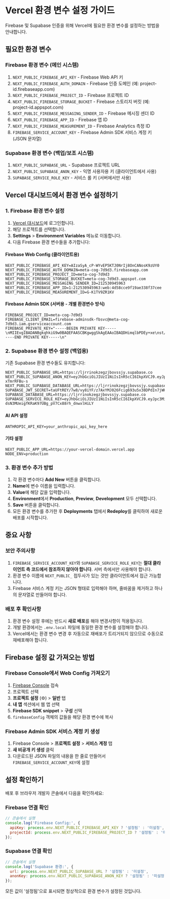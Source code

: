 # Vercel 환경 변수 설정 가이드

Firebase 및 Supabase 인증을 위해 Vercel에 필요한 환경 변수를 설정하는 방법을 안내합니다.

## 필요한 환경 변수

### Firebase 환경 변수 (메인 시스템)
1. `NEXT_PUBLIC_FIREBASE_API_KEY` - Firebase Web API 키
2. `NEXT_PUBLIC_FIREBASE_AUTH_DOMAIN` - Firebase 인증 도메인 (예: project-id.firebaseapp.com)
3. `NEXT_PUBLIC_FIREBASE_PROJECT_ID` - Firebase 프로젝트 ID
4. `NEXT_PUBLIC_FIREBASE_STORAGE_BUCKET` - Firebase 스토리지 버킷 (예: project-id.appspot.com)
5. `NEXT_PUBLIC_FIREBASE_MESSAGING_SENDER_ID` - Firebase 메시징 센더 ID
6. `NEXT_PUBLIC_FIREBASE_APP_ID` - Firebase 앱 ID
7. `NEXT_PUBLIC_FIREBASE_MEASUREMENT_ID` - Firebase Analytics 측정 ID
8. `FIREBASE_SERVICE_ACCOUNT_KEY` - Firebase Admin SDK 서비스 계정 키 (JSON 문자열)

### Supabase 환경 변수 (백업/보조 시스템)
1. `NEXT_PUBLIC_SUPABASE_URL` - Supabase 프로젝트 URL
2. `NEXT_PUBLIC_SUPABASE_ANON_KEY` - 익명 사용자용 키 (클라이언트에서 사용)
3. `SUPABASE_SERVICE_ROLE_KEY` - 서비스 롤 키 (서버에서만 사용)

## Vercel 대시보드에서 환경 변수 설정하기

### 1. Firebase 환경 변수 설정

1. [Vercel 대시보드](https://vercel.com/dashboard)에 로그인합니다.
2. 해당 프로젝트를 선택합니다.
3. **Settings** > **Environment Variables** 메뉴로 이동합니다.
4. 다음 Firebase 환경 변수들을 추가합니다:

#### Firebase Web Config (클라이언트용)
```
NEXT_PUBLIC_FIREBASE_API_KEY=AIzaSyA_cP-WYvEP5KTJ0NrIj8OnCANosK9zUY0
NEXT_PUBLIC_FIREBASE_AUTH_DOMAIN=meta-cog-7d9d3.firebaseapp.com
NEXT_PUBLIC_FIREBASE_PROJECT_ID=meta-cog-7d9d3
NEXT_PUBLIC_FIREBASE_STORAGE_BUCKET=meta-cog-7d9d3.appspot.com
NEXT_PUBLIC_FIREBASE_MESSAGING_SENDER_ID=212530945963
NEXT_PUBLIC_FIREBASE_APP_ID=1:212530945963:web:4d58cce9f19ae338f37cee
NEXT_PUBLIC_FIREBASE_MEASUREMENT_ID=G-K1TV9ZR1KV
```

#### Firebase Admin SDK (서버용 - 개별 환경변수 방식)
```
FIREBASE_PROJECT_ID=meta-cog-7d9d3
FIREBASE_CLIENT_EMAIL=firebase-adminsdk-fbsvc@meta-cog-7d9d3.iam.gserviceaccount.com
FIREBASE_PRIVATE_KEY="-----BEGIN PRIVATE KEY-----\nMIIEvgIBADANBgkqhkiG9w0BAQEFAASCBKgwggSkAgEAAoIBAQDHimqlbPDEy+xe\nst/4uh2HHWAVrmHtJKCXY3KbvA+t/lG7hyEYbDabeojD/YiGJRJSpwptI9qZ65Rn\nBxL2VXVrjaD+5x+8b2hxaRAVbuigWpUqasL58jPwaeuSQ0CVcWNgSMciqU+hg0Kk\nEi54Shk5uFZ9217iyF9GHzbatj3tdPYr5qeSRbypFMMOgk9S6LtDVvCu+STIiGF3\ngDUXLOXzZ59oPUt9+pFb+oSxm08I9hqu/WY72s+E7CRHgCsKUZv1VD6hsQ5OvuQZ\nWZ3/HneonNP/lONMWA4f7eMFa4hebEVLA6qLp7zC3ArSJ2tqfmfHyMsVbhngMIsb\nGJJqGaLhAgMBAAECggEAE6oJ4XyPa613AUwac14QC+Eyt2BEiUS7SMAFquBJIUn3\nTwY9ljUP2pmkQcBKBIJBwIBysBfA8rs7GD4jub/pPuypqYUoZP8LqWWDrsELzsWu\nfowf49bhFHezvem/wxp2AyaY7UsHLHENj7K0/qi6vKv0ZhnIy4uYjAYGd15PUwev\nhxI1JU8OMijnEfxafw1sNALwwTALvq99TsgDueF83FyoqVZtA1+1IKE4EAicf8r9\nyLYxVPy2fd7aEb0eIyAtpk/EKPB+Pfd47FrdV+BzVHc8/8lcuSub6nveEinEpIsT\nx7zCs06WQ2gHV0j7MLLXon9kPbKKz5kI7etyOedmEwKBgQD2NNX45G7Qp9CzzWGB\nkQUl7c3bSnA9YTfxkCp6j0AJj6rVuV3E/Y9TWPbTJoe5thBQQU2eJF7NsBML2tiO\n2OhP95IfzPN2RsHwLPtGAr9Jwfp+xYzb3RoN0NE6m7/3p3+1b+3/hVhv+WvGVFd/\n/BQS6uQBJMkgjLgo3or8SGA8OwKBgQDPemAgowKuhLNVUYV24BOI6Qqb5euLg6VX\nYIOrHbUj+zE4/GGVIsk0DKH1jTCyJOsUThipRCyS9iZfGEdLo7vU1zvZUXRbJjkg\nj+wKYq9RidwB0/hFzZs5wprcsZROP+c3xLUiCLxwhUAJ2tlQlF39r6VwN3IoeDNf\nmjjLsC1XkwKBgQDUgxaOFt5vy+ogyI35QCupaXHebooi8N9Q6pc/4pXrqs5SXAXM\nGvCziH7EEuXkLno2S6ercMlD0U8fVG7IHgGnxJGkUUt0M+8CWFErRQPHrl+BPRMw\nU9BBTJTMedNg+HsLKOnNPFPxkuCr9/Duz66kBYt4UUApkE0FOdHNoMswMQKBgQCA\nlf6Hm5+o23NtmDWYRC23N38suaVu9Or/KUDRR3shTqfmAnzT+hgq2v1xeszIS5sq\nHXCpTyg0+Ls1So29Mj/SHIbqG9J6P0k+hhQrJ5gyd7dTprSDRndCp/pkduZMTMyX\nQqFj83geYGcc9Hakux85f6eP0b09mal1QdabXpfrYwKBgEksb1YAgcgwTKDd0cCv\n0ppqRc6jD936BJaOM2Q+E1ZqNbuSp/L3wop25phX7K1cqe0NUvQnKEI0mBApA4ag\ny9xXiWmD5FOVycmbEBQQw7z8RRf59LEKk64cBWH97hIcJO+4Y8/+11W+B2VOCjjH\nrb8fUQ5LRYZe0OVylodg9AaB\n-----END PRIVATE KEY-----\n"
```

### 2. Supabase 환경 변수 설정 (백업용)

기존 Supabase 환경 변수들도 유지합니다:
```
NEXT_PUBLIC_SUPABASE_URL=https://ljrrinokzegzjbovssjy.supabase.co
NEXT_PUBLIC_SUPABASE_ANON_KEY=eyJhbGciOiJIUzI1NiIsInR5cCI6IkpXVCJ9.eyJpc3MiOiJzdXBhYmFzZSIsInJlZiI6ImxqcnJpbm9remVnempib3Zzc2p5Iiwicm9sZSI6ImFub24iLCJpYXQiOjE3NDIxMTg4MTQsImV4cCI6MjA1NzY5NDgxNH0.0Pfw3wLdvKperfxGpNTH1lytC_S1N8mK-xTmrRFBu-s
NEXT_PUBLIC_SUPABASE_DATABASE_URL=https://ljrrinokzegzjbovssjy.supabase.co
SUPABASE_JWT_SECRET=taUFtREY/7w8/vy8iYF/z7AxYMJ026Fcig693u5x38DPdIn7jWHs0VJvKxfYAd1uOPM+xahQRZ2d7NesqqzM7A==
SUPABASE_DATABASE_URL=https://ljrrinokzegzjbovssjy.supabase.co
SUPABASE_SERVICE_ROLE_KEY=eyJhbGciOiJIUzI1NiIsInR5cCI6IkpXVCJ9.eyJpc3MiOiJzdXBhYmFzZSIsInJlZiI6ImxqcnJpbm9remVnempib3Zzc2p5Iiwicm9sZSI6InNlcnZpY2Vfcm9sZSIsImlhdCI6MTc0MjExODgxNCwiZXhwIjoyMDU3Njk0ODE0fQ.dT1-dsN3MUeigfKRaK97UBg_pV7Cx88rh_dnwxlHiLY
```

#### AI API 설정
```
ANTHROPIC_API_KEY=your_anthropic_api_key_here
```

#### 기타 설정
```
NEXT_PUBLIC_APP_URL=https://your-vercel-domain.vercel.app
NODE_ENV=production
```

### 3. 환경 변수 추가 방법

1. 각 환경 변수마다 **Add New** 버튼을 클릭합니다.
2. **Name**에 변수 이름을 입력합니다.
3. **Value**에 해당 값을 입력합니다.
4. **Environment**에서 **Production**, **Preview**, **Development** 모두 선택합니다.
5. **Save** 버튼을 클릭합니다.
6. 모든 환경 변수를 추가한 후 **Deployments** 탭에서 **Redeploy**를 클릭하여 새로운 배포를 시작합니다.

## 중요 사항

### 보안 주의사항
1. `FIREBASE_SERVICE_ACCOUNT_KEY`와 `SUPABASE_SERVICE_ROLE_KEY`는 **절대 클라이언트 측 코드에서 참조하지 않아야 합니다**. 서버 측에서만 사용해야 합니다.
2. 환경 변수 이름에 `NEXT_PUBLIC_` 접두사가 있는 것만 클라이언트에서 접근 가능합니다.
3. Firebase 서비스 계정 키는 JSON 형태로 입력해야 하며, 줄바꿈을 제거하고 하나의 문자열로 만들어야 합니다.

### 배포 후 확인사항
1. 환경 변수 설정 후에는 반드시 **새로 배포**를 해야 변경사항이 적용됩니다.
2. 개발 환경에서는 `.env.local` 파일에 동일한 환경 변수를 설정해야 합니다.
3. Vercel에서는 환경 변수 변경 후 자동으로 재배포가 트리거되지 않으므로 수동으로 재배포해야 합니다.

## Firebase 설정 값 가져오는 방법

### Firebase Console에서 Web Config 가져오기
1. [Firebase Console](https://console.firebase.google.com/) 접속
2. 프로젝트 선택
3. **프로젝트 설정** (⚙️) > **일반** 탭
4. **내 앱** 섹션에서 웹 앱 선택
5. **Firebase SDK snippet** > **구성** 선택
6. `firebaseConfig` 객체의 값들을 해당 환경 변수에 복사

### Firebase Admin SDK 서비스 계정 키 생성
1. Firebase Console > **프로젝트 설정** > **서비스 계정** 탭
2. **새 비공개 키 생성** 클릭
3. 다운로드된 JSON 파일의 내용을 한 줄로 만들어서 `FIREBASE_SERVICE_ACCOUNT_KEY`에 설정

## 설정 확인하기

배포 후 브라우저 개발자 콘솔에서 다음을 확인하세요:

### Firebase 연결 확인
```javascript
// 콘솔에서 실행
console.log('Firebase Config:', {
  apiKey: process.env.NEXT_PUBLIC_FIREBASE_API_KEY ? '설정됨' : '미설정',
  projectId: process.env.NEXT_PUBLIC_FIREBASE_PROJECT_ID ? '설정됨' : '미설정'
});
```

### Supabase 연결 확인
```javascript
// 콘솔에서 실행  
console.log('Supabase 환경:', {
  url: process.env.NEXT_PUBLIC_SUPABASE_URL ? '설정됨' : '미설정',
  anonKey: process.env.NEXT_PUBLIC_SUPABASE_ANON_KEY ? '설정됨' : '미설정'
});
```

모든 값이 '설정됨'으로 표시되면 정상적으로 환경 변수가 설정된 것입니다. 